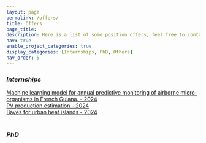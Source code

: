 ```yaml
---
layout: page
permalink: /offers/
title: Offers
page_title:
description: Here is a list of some position offers, feel free to contact me to discuss other propositions.
nav: true
enable_project_categories: true
display_categories: [Internships, PhD, Others]
nav_order: 5
---
```

<style type="text/css">
p {margin-bottom: 0em;  margin-top: 0em;} 
</style>

### _Internships_
[//]: # (<p><span class="badge danger-color-dark #000000 text-uppercase align-middle" style="min-width: 75px;">Internship</span><a href="/assets/pdf/Sujet_Stage_M2_Conso_2024.pdf"> PV production estimation - 2024 </a></p>)
<p><a href="/assets/pdf/ML_M2_2024.pdf"> Machine learning model for annual predictive monitoring of airborne micro-organisms in French Guiana. - 2024 </a></p>
<p><a href="/assets/pdf/Sujet_Stage_M2_Conso_2024.pdf"> PV production estimation - 2024 </a></p>
<p><a href="/assets/pdf/Sujet_Stage_M2_ICU_2024.pdf"> Bayes for urban heat islands - 2024 </a></p>

<p>&nbsp;</p>

### _PhD_

